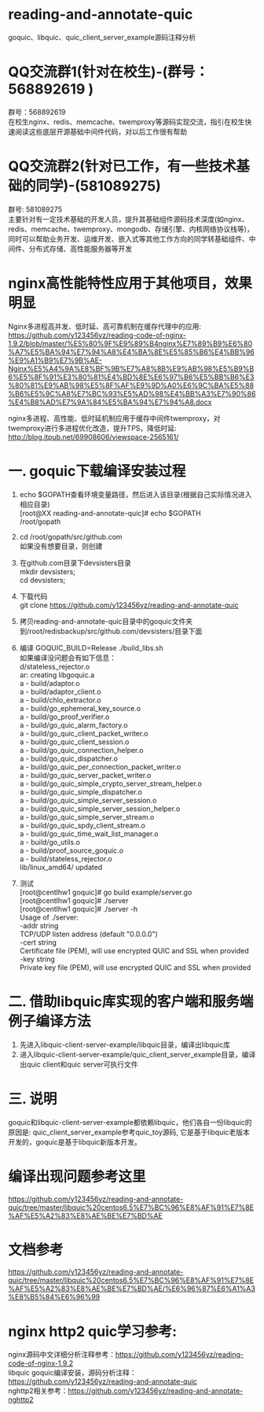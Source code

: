 # reading-and-annotate-quic
goquic、libquic、quic_client_server_example源码注释分析

QQ交流群1(针对在校生)-(群号：568892619 )
===================================    
群号：568892619  
    在校生nginx、redis、memcache、twemproxy等源码实现交流，指引在校生快速阅读这些底层开源基础中间件代码，对以后工作很有帮助  
  
QQ交流群2(针对已工作，有一些技术基础的同学)-(581089275)
===================================    
群号: 581089275  
    主要针对有一定技术基础的开发人员，提升其基础组件源码技术深度(如nginx、redis、memcache、twemproxy、mongodb、存储引擎、内核网络协议栈等)，同时可以帮助业务开发、运维开发、嵌入式等其他工作方向的同学转基础组件、中间件、分布式存储、高性能服务器等开发
  
nginx高性能特性应用于其他项目，效果明显  
===================================    
Nginx多进程高并发、低时延、高可靠机制在缓存代理中的应用: 
https://github.com/y123456yz/reading-code-of-nginx-1.9.2/blob/master/%E5%80%9F%E9%89%B4nginx%E7%89%B9%E6%80%A7%E5%BA%94%E7%94%A8%E4%BA%8E%E5%85%B6%E4%BB%96%E9%A1%B9%E7%9B%AE-Nginx%E5%A4%9A%E8%BF%9B%E7%A8%8B%E9%AB%98%E5%B9%B6%E5%8F%91%E3%80%81%E4%BD%8E%E6%97%B6%E5%BB%B6%E3%80%81%E9%AB%98%E5%8F%AF%E9%9D%A0%E6%9C%BA%E5%88%B6%E5%9C%A8%E7%BC%93%E5%AD%98%E4%BB%A3%E7%90%86%E4%B8%AD%E7%9A%84%E5%BA%94%E7%94%A8.docx  
   
nginx多进程、高性能、低时延机制应用于缓存中间件twemproxy，对twemproxy进行多进程优化改造，提升TPS，降低时延:    
http://blog.itpub.net/69908606/viewspace-2565161/


一. goquic下载编译安装过程  
===================================    
1. echo $GOPATH查看环境变量路径，然后进入该目录(根据自己实际情况进入相应目录)  
	[root@XX reading-and-annotate-quic]# echo $GOPATH  
	/root/gopath  

2. cd /root/gopath/src/github.com  
	如果没有想要目录，则创建  

3. 在github.com目录下devsisters目录  
	mkdir devsisters;   
	cd devsisters;  

4. 下载代码  
	git clone https://github.com/y123456yz/reading-and-annotate-quic  
	
5. 拷贝reading-and-annotate-quic目录中的goquic文件夹到/root/redisbackup/src/github.com/devsisters/目录下面  

6. 编译  GOQUIC_BUILD=Release ./build_libs.sh   
   如果编译没问题会有如下信息：  
    d/stateless_rejector.o  
	ar: creating libgoquic.a  
	a - build/adaptor.o  
	a - build/adaptor_client.o  
	a - build/chlo_extractor.o  
	a - build/go_ephemeral_key_source.o  
	a - build/go_proof_verifier.o  
	a - build/go_quic_alarm_factory.o  
	a - build/go_quic_client_packet_writer.o  
	a - build/go_quic_client_session.o  
	a - build/go_quic_connection_helper.o  
	a - build/go_quic_dispatcher.o  
	a - build/go_quic_per_connection_packet_writer.o  
	a - build/go_quic_server_packet_writer.o  
	a - build/go_quic_simple_crypto_server_stream_helper.o  
	a - build/go_quic_simple_dispatcher.o  
	a - build/go_quic_simple_server_session.o  
	a - build/go_quic_simple_server_session_helper.o  
	a - build/go_quic_simple_server_stream.o  
	a - build/go_quic_spdy_client_stream.o  
	a - build/go_quic_time_wait_list_manager.o  
	a - build/go_utils.o  
	a - build/proof_source_goquic.o  
	a - build/stateless_rejector.o  
	lib/linux_amd64/ updated  
	
7. 测试   
   [root@centlhw1 goquic]# go build example/server.go   
   [root@centlhw1 goquic]# ./server  
   [root@centlhw1 goquic]# ./server -h  
  Usage of ./server:  
	  -addr string  
			TCP/UDP listen address (default "0.0.0.0")  
	  -cert string  
			Certificate file (PEM), will use encrypted QUIC and SSL when provided  
	  -key string  
			Private key file (PEM), will use encrypted QUIC and SSL when provided   

			
二. 借助libquic库实现的客户端和服务端例子编译方法       
===================================     
1. 先进入libquic-client-server-example/libquic目录，编译出libquic库      
2. 进入libquic-client-server-example/quic_client_server_example目录，编译出quic client和quic server可执行文件      

三. 说明    
===================================     
goquic和libquic-client-server-example都依赖libquic，他们各自一份libquic的原因是: quic_client_server_example参考quic_toy源码, 它是基于libquic老版本开发的，goquic是基于libquic新版本开发。    

编译出现问题参考这里   
===================================  	   
https://github.com/y123456yz/reading-and-annotate-quic/tree/master/libquic%20centos6.5%E7%BC%96%E8%AF%91%E7%8E%AF%E5%A2%83%E8%AE%BE%E7%BD%AE  



文档参考  
===================================  
https://github.com/y123456yz/reading-and-annotate-quic/tree/master/libquic%20centos6.5%E7%BC%96%E8%AF%91%E7%8E%AF%E5%A2%83%E8%AE%BE%E7%BD%AE/%E6%96%87%E6%A1%A3%E8%B5%84%E6%96%99 



nginx http2 quic学习参考:    
===================================    
nginx源码中文详细分析注释参考：https://github.com/y123456yz/reading-code-of-nginx-1.9.2   
libquic goquic编译安装，源码分析注释：https://github.com/y123456yz/reading-and-annotate-quic        
nghttp2相关参考：https://github.com/y123456yz/reading-and-annotate-nghttp2     
		
	

